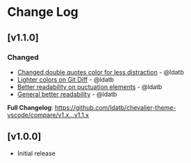 # Change Log

## [v1.1.0]

### Changed

- [Changed double quotes color for less distraction](https://github.com/ldatb/chevalier-theme-vscode/commit/2e996ce42085b5cbcf81caf234d67569f120fb38) - @ldatb 
- [Lighter colors on Git Diff](https://github.com/ldatb/chevalier-theme-vscode/commit/500d810393c2dc53ef575b7aca4f202ac1ba949c) - @ldatb 
- [Better readability on puctuation elements](https://github.com/ldatb/chevalier-theme-vscode/commit/b0afa27289d403c1555b71e10f3ee2bd9733eefe) - @ldatb 
- [General better readability](https://github.com/ldatb/chevalier-theme-vscode/commit/4d052886a4ff580c2a2e399121a01f448a5c3e04) - @ldatb 

**Full Changelog**: https://github.com/ldatb/chevalier-theme-vscode/compare/v1.x...v1.1.x

## [v1.0.0]

- Initial release
